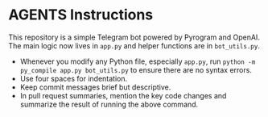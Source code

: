 # AGENTS Instructions

This repository is a simple Telegram bot powered by Pyrogram and OpenAI.
The main logic now lives in `app.py` and helper functions are in `bot_utils.py`.

* Whenever you modify any Python file, especially `app.py`, run
  `python -m py_compile app.py bot_utils.py` to ensure there are no syntax errors.
* Use four spaces for indentation.
* Keep commit messages brief but descriptive.
* In pull request summaries, mention the key code changes and summarize
  the result of running the above command.
